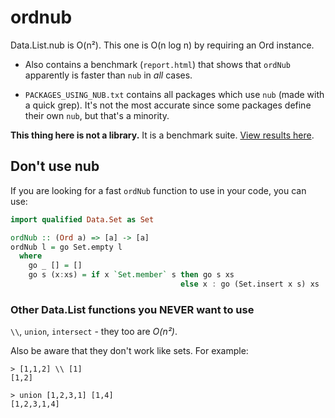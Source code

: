 ordnub
======

Data.List.nub is O(n²). This one is O(n log n) by requiring an Ord instance.

* Also contains a benchmark (`report.html`) that shows that `ordNub` apparently is faster than `nub` in *all* cases.

* `PACKAGES_USING_NUB.txt` contains all packages which use `nub` (made with a quick grep).
It's not the most accurate since some packages define their own `nub`, but that's a minority.

**This thing here is not a library.** It is a benchmark suite. [View results here](http://htmlpreview.github.io/?https://github.com/nh2/haskell-ordnub/blob/master/report.html).

Don't use nub
-------------

If you are looking for a fast `ordNub` function to use in your code, you can use:

```haskell
import qualified Data.Set as Set

ordNub :: (Ord a) => [a] -> [a]
ordNub l = go Set.empty l
  where
    go _ [] = []
    go s (x:xs) = if x `Set.member` s then go s xs
                                      else x : go (Set.insert x s) xs
```

### Other Data.List functions you NEVER want to use

`\\`, `union`, `intersect` - they too are *O(n²)*.

Also be aware that they don't work like sets. For example:

```
> [1,1,2] \\ [1]
[1,2]

> union [1,2,3,1] [1,4]
[1,2,3,1,4]
```
